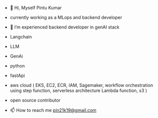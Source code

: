 - 👋 Hi, Myself Pintu Kumar
- currently working as a MLops and backend developer

- 🌱 I’m experienced backend developer in genAI stack
- Langchain
- LLM
- GenAi
- python 
- fastApi
- aws cloud ( EKS, EC2, ECR, IAM, Sagemaker, workflow orchestration using step function,  serverless architecture Lambda function, s3 )
-  open source contributor
- 📫 How to reach me pin21k19@gmail.com

<!---
pintu4146/pintu4146 is a ✨ special ✨ repository because its `README.md` (this file) appears on your GitHub profile.
You can click the Preview link to take a look at your changes.
--->
